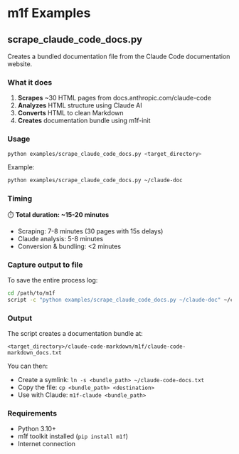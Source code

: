 # m1f Examples

## scrape_claude_code_docs.py

Creates a bundled documentation file from the Claude Code documentation website.

### What it does

1. **Scrapes** ~30 HTML pages from docs.anthropic.com/claude-code
2. **Analyzes** HTML structure using Claude AI  
3. **Converts** HTML to clean Markdown
4. **Creates** documentation bundle using m1f-init

### Usage

```bash
python examples/scrape_claude_code_docs.py <target_directory>
```

Example:
```bash
python examples/scrape_claude_code_docs.py ~/claude-doc
```

### Timing

⏱️ **Total duration: ~15-20 minutes**
- Scraping: 7-8 minutes (30 pages with 15s delays)
- Claude analysis: 5-8 minutes
- Conversion & bundling: <2 minutes

### Capture output to file

To save the entire process log:

```bash
cd /path/to/m1f
script -c "python examples/scrape_claude_code_docs.py ~/claude-doc" ~/claude-code-doc-scrape.txt
```

### Output

The script creates a documentation bundle at:
```
<target_directory>/claude-code-markdown/m1f/claude-code-markdown_docs.txt
```

You can then:
- Create a symlink: `ln -s <bundle_path> ~/claude-code-docs.txt`
- Copy the file: `cp <bundle_path> <destination>`
- Use with Claude: `m1f-claude <bundle_path>`

### Requirements

- Python 3.10+
- m1f toolkit installed (`pip install m1f`)
- Internet connection
